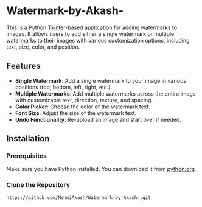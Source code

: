 # Watermark-by-Akash-
This is a Python Tkinter-based application for adding watermarks to images. It allows users to add either a single watermark or multiple watermarks to their images with various customization options, including text, size, color, and position.

## Features

- **Single Watermark**: Add a single watermark to your image in various positions (top, bottom, left, right, etc.).
- **Multiple Watermarks**: Add multiple watermarks across the entire image with customizable text, direction, texture, and spacing.
- **Color Picker**: Choose the color of the watermark text.
- **Font Size**: Adjust the size of the watermark text.
- **Undo Functionality**: Re-upload an image and start over if needed.

## Installation

### Prerequisites

Make sure you have Python installed. You can download it from [python.org](https://www.python.org/).

### Clone the Repository

```bash
https://github.com/MehmiAkash/Watermark-by-Akash-.git

